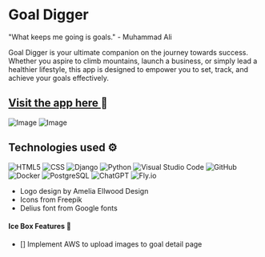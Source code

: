 # Goal Digger

"What keeps me going is goals." - Muhammad Ali

Goal Digger is your ultimate companion on the journey towards success. Whether you aspire to climb mountains, launch a business, or simply lead a healthier lifestyle, this app is designed to empower you to set, track, and achieve your goals effectively.



## <a href="https://goal-list-krystina.fly.dev/">Visit the app here </a> 💫

![Image](https://i.imgur.com/0yPrE1q.png)
![Image](https://i.imgur.com/B67gFSe.png)


## Technologies used :gear:
![HTML5](https://img.shields.io/badge/html5-%23E34F26.svg?style=for-the-badge&logo=html5&logoColor=white)
![CSS](https://img.shields.io/badge/CSS-239120?&style=for-the-badge&logo=css3&logoColor=white)
![Django](https://img.shields.io/badge/Django-092E20?style=for-the-badge&logo=django&logoColor=green)
![Python](https://img.shields.io/badge/Python-FFD43B?style=for-the-badge&logo=python&logoColor=blue)
![Visual Studio Code](https://img.shields.io/badge/Visual%20Studio%20Code-0078d7.svg?style=for-the-badge&logo=visual-studio-code&logoColor=white)
![GitHub](https://img.shields.io/badge/GitHub-100000?style=for-the-badge&logo=github&logoColor=white)
![Docker](https://camo.githubusercontent.com/8396abd667a0eca7d28cdb29ec63b6bf29a7854c7c3d467e6ece648c7e9b81e1/68747470733a2f2f696d672e736869656c64732e696f2f62616467652f646f636b65722d2532333064623765642e7376673f7374796c653d666f722d7468652d6261646765266c6f676f3d646f636b6572266c6f676f436f6c6f723d7768697465)
![PostgreSQL](https://img.shields.io/badge/PostgreSQL-316192?style=for-the-badge&logo=postgresql&logoColor=white)
![ChatGPT](https://camo.githubusercontent.com/c8af3418f8fe508aed1c66f474b50f9e9d8f64db648d1bd947527b35b6243a99/68747470733a2f2f696d672e736869656c64732e696f2f62616467652f636861744750542d3734616139633f7374796c653d666f722d7468652d6261646765266c6f676f3d6f70656e6169266c6f676f436f6c6f723d7768697465)
![Fly.io](https://camo.githubusercontent.com/5bc84dd77a0a2d885573b3b954464c458aaafbe2a39aeeba7e1b297b421922ad/68747470733a2f2f696d672e736869656c64732e696f2f62616467652f466c792e696f2532302d253230707572706c65)


<ul>
<li>Logo design by Amelia Ellwood Design</li>
<li>Icons from Freepik</li>
<li>Delius font from Google fonts</li>
</ul>

#### Ice Box Features 🧊
<ul>
<li>[] Implement AWS to upload images to goal detail page</li>
</ul>